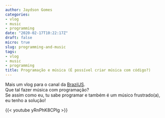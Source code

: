 ```yaml
---
author: Jaydson Gomes
categories:
- vlog
- music
- programming
date: "2020-02-17T10:22:17Z"
draft: false
micro: true
slug: programming-and-music
tags:
- vlog
- music
- programming
title: Programação e música (É possível criar música com código?)
---
```

Mais um vlog para o canal da [BrazilJS](https://www.youtube.com/user/BrazilJS).  
Que tal fazer música com programação?  
Se assim como eu, tu sabe programar e também é um músico frustrado(a), eu tenho a solução!  

{{< youtube yRnPhK8CPlg >}}
